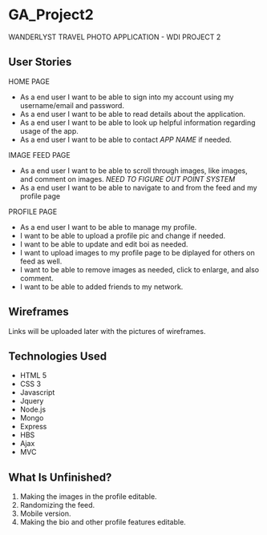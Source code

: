 # GA_Project2

WANDERLYST TRAVEL PHOTO APPLICATION - WDI PROJECT 2

## User Stories

HOME PAGE 
- As a end user I want to be able to sign into my account using my username/email and password.
- As a end user I want to be able to read details about the application.
- As a end user I want to be able to look up helpful information regarding usage of the app.
- As a end user I want to be able to contact *APP NAME* if needed.

IMAGE FEED PAGE
- As a end user I want to be able to scroll through images, like images, and comment on images. *NEED TO FIGURE OUT POINT SYSTEM*
- As a end user I want to be able to navigate to and from the feed and my profile page

PROFILE PAGE
- As a end user I want to be able to manage my profile. 
- I want to be able to upload a profile pic and change if needed. 
- I want to be able to update and edit boi as needed. 
- I want to upload images to my profile page to be diplayed for others on feed as well. 
- I want to be able to remove images as needed, click to enlarge, and also comment. 
- I want to be able to added friends to my network. 

## Wireframes

Links will be uploaded later with the pictures of wireframes.

## Technologies Used

- HTML 5
- CSS 3
- Javascript
- Jquery
- Node.js
- Mongo
- Express
- HBS
- Ajax
- MVC 

## What Is Unfinished?

1. Making the images in the profile editable.
2. Randomizing the feed.
3. Mobile version.
4. Making the bio and other profile features editable.
